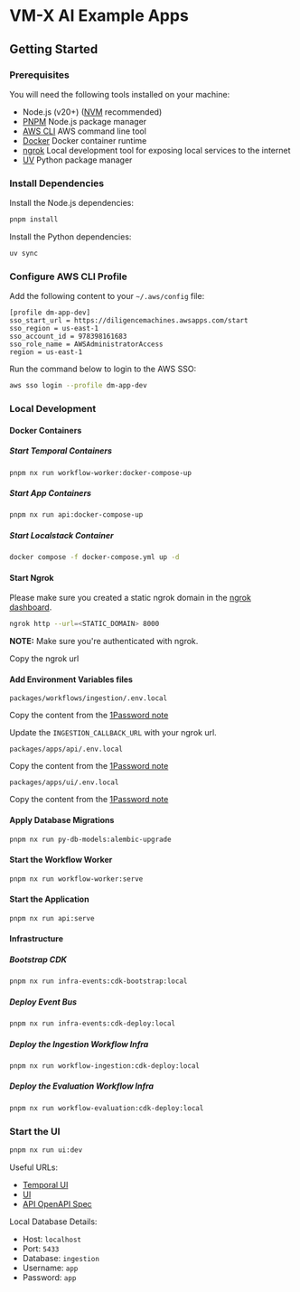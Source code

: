 # VM-X AI Example Apps

## Getting Started

### Prerequisites

You will need the following tools installed on your machine:

- Node.js (v20+) ([NVM](https://github.com/nvm-sh/nvm) recommended)
- [PNPM](https://pnpm.io/installation) Node.js package manager
- [AWS CLI](https://docs.aws.amazon.com/cli/latest/userguide/getting-started-install.html) AWS command line tool
- [Docker](https://docs.docker.com/desktop/setup/install/mac-install/) Docker container runtime
- [ngrok](https://ngrok.com/docs/getting-started/) Local development tool for exposing local services to the internet
- [UV](https://docs.astral.sh/uv/getting-started/installation/) Python package manager

### Install Dependencies

Install the Node.js dependencies:

```bash
pnpm install
```

Install the Python dependencies:

```bash
uv sync
```

### Configure AWS CLI Profile

Add the following content to your `~/.aws/config` file:

```text
[profile dm-app-dev]
sso_start_url = https://diligencemachines.awsapps.com/start
sso_region = us-east-1
sso_account_id = 978398161683
sso_role_name = AWSAdministratorAccess
region = us-east-1
```

Run the command below to login to the AWS SSO:

```bash
aws sso login --profile dm-app-dev
```

### Local Development

#### Docker Containers

##### Start Temporal Containers

```bash
pnpm nx run workflow-worker:docker-compose-up
```

##### Start App Containers

```bash
pnpm nx run api:docker-compose-up
```

##### Start Localstack Container

```bash
docker compose -f docker-compose.yml up -d
```

#### Start Ngrok

Please make sure you created a static ngrok domain in the [ngrok dashboard](https://dashboard.ngrok.com/domains).

```bash
ngrok http --url=<STATIC_DOMAIN> 8000
```

**NOTE:** Make sure you're authenticated with ngrok.

Copy the ngrok url

#### Add Environment Variables files

`packages/workflows/ingestion/.env.local`

Copy the content from the [1Password note](https://share.1password.com/s#7jQbyl8p8zb3s0slhANUhZnVCil8R9cDuvO7q7r7_oY)

Update the `INGESTION_CALLBACK_URL` with your ngrok url.

`packages/apps/api/.env.local`

Copy the content from the [1Password note](https://share.1password.com/s#MSMPfyoPU97KKD-WB-I4mRuZKYF6MCuSHHtXoJ1_Cco)

`packages/apps/ui/.env.local`

Copy the content from the [1Password note](https://share.1password.com/s#u54oTXSFlwU06wvLqQ7SCyaMj0lmCAHtyCIbU806wXI)

#### Apply Database Migrations

```bash
pnpm nx run py-db-models:alembic-upgrade
```

#### Start the Workflow Worker

```bash
pnpm nx run workflow-worker:serve
```

#### Start the Application

```bash
pnpm nx run api:serve
```

#### Infrastructure

##### Bootstrap CDK

```bash
pnpm nx run infra-events:cdk-bootstrap:local
```

##### Deploy Event Bus

```bash
pnpm nx run infra-events:cdk-deploy:local
```

##### Deploy the Ingestion Workflow Infra

```bash
pnpm nx run workflow-ingestion:cdk-deploy:local
```

##### Deploy the Evaluation Workflow Infra

```bash
pnpm nx run workflow-evaluation:cdk-deploy:local
```

### Start the UI

```bash
pnpm nx run ui:dev
```

Useful URLs:

- [Temporal UI](http://localhost:8080/)
- [UI](http://localhost:3002/)
- [API OpenAPI Spec](http://localhost:8000/docs)

Local Database Details:

- Host: `localhost`
- Port: `5433`
- Database: `ingestion`
- Username: `app`
- Password: `app`
